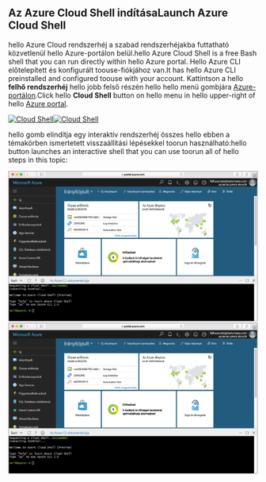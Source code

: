 
## <a name="launch-azure-cloud-shell"></a><span data-ttu-id="03670-101">Az Azure Cloud Shell indítása</span><span class="sxs-lookup"><span data-stu-id="03670-101">Launch Azure Cloud Shell</span></span>

<span data-ttu-id="03670-102">hello Azure Cloud rendszerhéj a szabad rendszerhéjakba futtatható közvetlenül hello Azure-portálon belül.</span><span class="sxs-lookup"><span data-stu-id="03670-102">hello Azure Cloud Shell is a free Bash shell that you can run directly within hello Azure portal.</span></span> <span data-ttu-id="03670-103">Hello Azure CLI előtelepített és konfigurált toouse-fiókjához van.</span><span class="sxs-lookup"><span data-stu-id="03670-103">It has hello Azure CLI preinstalled and configured toouse with your account.</span></span> <span data-ttu-id="03670-104">Kattintson a hello **felhő rendszerhéj** hello jobb felső részén hello hello menü gombjára [Azure-portálon](https://portal.azure.com).</span><span class="sxs-lookup"><span data-stu-id="03670-104">Click hello **Cloud Shell** button on hello menu in hello upper-right of hello [Azure portal](https://portal.azure.com).</span></span>

<span data-ttu-id="03670-105">[![Cloud Shell](./media/cloud-shell-try-it/cloud-shell-menu.png)](https://portal.azure.com)</span><span class="sxs-lookup"><span data-stu-id="03670-105">[![Cloud Shell](./media/cloud-shell-try-it/cloud-shell-menu.png)](https://portal.azure.com)</span></span>

<span data-ttu-id="03670-106">hello gomb elindítja egy interaktív rendszerhéj összes hello ebben a témakörben ismertetett visszaállítási lépésekkel toorun használható:</span><span class="sxs-lookup"><span data-stu-id="03670-106">hello button launches an interactive shell that you can use toorun all of hello steps in this topic:</span></span>

<span data-ttu-id="03670-107">[![Képernyőkép ábrázoló hello felhő rendszerhéj ablakát hello portálon](./media/cloud-shell-try-it/cloud-shell-safari.png)](https://portal.azure.com)</span><span class="sxs-lookup"><span data-stu-id="03670-107">[![Screenshot showing hello Cloud Shell window in hello portal](./media/cloud-shell-try-it/cloud-shell-safari.png)](https://portal.azure.com)</span></span>











